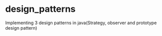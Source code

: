 # design_patterns
Implementing 3 design patterns in java(Strategy, observer and prototype design pattern)

